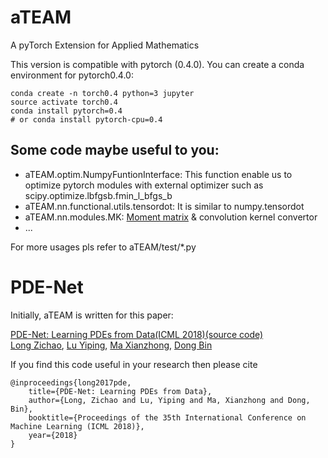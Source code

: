 # aTEAM
A pyTorch Extension for Applied Mathematics

This version is compatible with pytorch (0.4.0). You can create a conda environment for pytorch0.4.0:
```
conda create -n torch0.4 python=3 jupyter
source activate torch0.4
conda install pytorch=0.4
# or conda install pytorch-cpu=0.4
```

## Some code maybe useful to you:

- aTEAM.optim.NumpyFuntionInterface: This function enable us to optimize pytorch modules with external optimizer such as scipy.optimize.lbfgsb.fmin_l_bfgs_b
- aTEAM.nn.functional.utils.tensordot: It is similar to numpy.tensordot
- aTEAM.nn.modules.MK: [Moment matrix](https://arxiv.org/abs/1710.09668) & convolution kernel convertor
- ...

For more usages pls refer to aTEAM/test/*.py

# PDE-Net

Initially, aTEAM is written for this paper:

[PDE-Net: Learning PDEs from Data](https://arxiv.org/abs/1710.09668)[(ICML 2018)](https://icml.cc/Conferences/2018)[(source code)](https://github.com/ZichaoLong/PDE-Net)<br />
[Long Zichao](http://zlong.me/), [Lu Yiping](http://about.2prime.cn/), [Ma Xianzhong](https://www.researchgate.net/profile/Xianzhong_Ma), [Dong Bin](http://bicmr.pku.edu.cn/~dongbin)

If you find this code useful in your research then please cite
```
@inproceedings{long2017pde,
    title={PDE-Net: Learning PDEs from Data},
    author={Long, Zichao and Lu, Yiping and Ma, Xianzhong and Dong, Bin},
    booktitle={Proceedings of the 35th International Conference on Machine Learning (ICML 2018)},
    year={2018}
}
```

